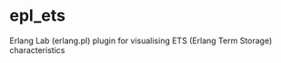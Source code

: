 epl_ets
=====

Erlang Lab (erlang.pl) plugin for visualising ETS (Erlang Term
Storage) characteristics
